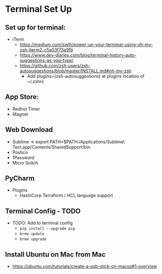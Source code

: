 # Terminal Set Up

## Set up for terminal:
* iTerm
  * https://medium.com/swlh/power-up-your-terminal-using-oh-my-zsh-iterm2-c5a03f73a9fb
  * https://www.dev-diaries.com/blog/terminal-history-auto-suggestions-as-you-type/
  * https://github.com/zsh-users/zsh-autosuggestions/blob/master/INSTALL.md#oh-my-zsh
    * Add plugins=(zsh-autosuggestions) at plugins location of ~/.zshrc

## App Store:
* Redhot Timer
* Magnet

## Web Download
* Sublime -> export PATH=$PATH:/Applications/Sublime\ Text.app/Contents/SharedSupport/bin
* Postico
* 1Password
* Micro Snitch

## PyCharm
* Plugins
  * HashiCorp Terraform / HCL language support

## Terminal Config - TODO
* TODO: Add to terminal config
  * `pip install --upgrade pip`
  * `brew update`
  * `brew upgrade`

## Install Ubuntu on Mac from Mac
* https://ubuntu.com/tutorials/create-a-usb-stick-on-macos#1-overview
